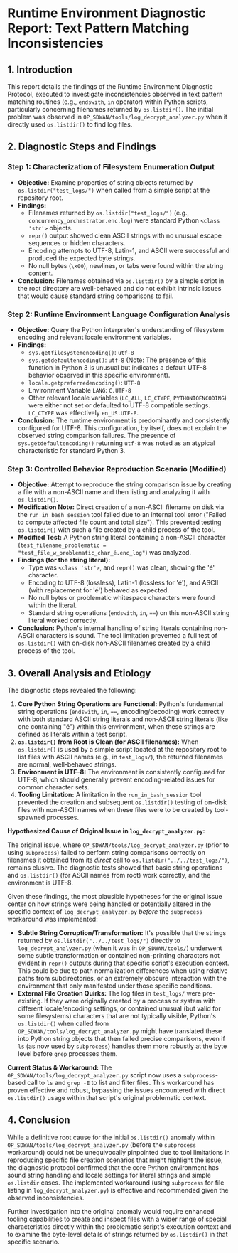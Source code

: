 # Runtime Environment Diagnostic Report: Text Pattern Matching Inconsistencies

## 1. Introduction

This report details the findings of the Runtime Environment Diagnostic Protocol, executed to investigate inconsistencies observed in text pattern matching routines (e.g., `endswith`, `in` operator) within Python scripts, particularly concerning filenames returned by `os.listdir()`. The initial problem was observed in `OP_SDWAN/tools/log_decrypt_analyzer.py` when it directly used `os.listdir()` to find log files.

## 2. Diagnostic Steps and Findings

### Step 1: Characterization of Filesystem Enumeration Output

*   **Objective:** Examine properties of string objects returned by `os.listdir("test_logs/")` when called from a simple script at the repository root.
*   **Findings:**
    *   Filenames returned by `os.listdir("test_logs/")` (e.g., `concurrency_orchestrator.enc.log`) were standard Python `<class 'str'>` objects.
    *   `repr()` output showed clean ASCII strings with no unusual escape sequences or hidden characters.
    *   Encoding attempts to UTF-8, Latin-1, and ASCII were successful and produced the expected byte strings.
    *   No null bytes (`\x00`), newlines, or tabs were found within the string content.
*   **Conclusion:** Filenames obtained via `os.listdir()` by a simple script in the root directory are well-behaved and do not exhibit intrinsic issues that would cause standard string comparisons to fail.

### Step 2: Runtime Environment Language Configuration Analysis

*   **Objective:** Query the Python interpreter's understanding of filesystem encoding and relevant locale environment variables.
*   **Findings:**
    *   `sys.getfilesystemencoding()`: `utf-8`
    *   `sys.getdefaultencoding()`: `utf-8` (Note: The presence of this function in Python 3 is unusual but indicates a default UTF-8 behavior observed in this specific environment).
    *   `locale.getpreferredencoding()`: `UTF-8`
    *   Environment Variable `LANG`: `C.UTF-8`
    *   Other relevant locale variables (`LC_ALL`, `LC_CTYPE`, `PYTHONIOENCODING`) were either not set or defaulted to UTF-8 compatible settings. `LC_CTYPE` was effectively `en_US.UTF-8`.
*   **Conclusion:** The runtime environment is predominantly and consistently configured for UTF-8. This configuration, by itself, does not explain the observed string comparison failures. The presence of `sys.getdefaultencoding()` returning `utf-8` was noted as an atypical characteristic for standard Python 3.

### Step 3: Controlled Behavior Reproduction Scenario (Modified)

*   **Objective:** Attempt to reproduce the string comparison issue by creating a file with a non-ASCII name and then listing and analyzing it with `os.listdir()`.
*   **Modification Note:** Direct creation of a non-ASCII filename on disk via the `run_in_bash_session` tool failed due to an internal tool error ("Failed to compute affected file count and total size"). This prevented testing `os.listdir()` with such a file created by a child process of the tool.
*   **Modified Test:** A Python string literal containing a non-ASCII character (`test_filename_problematic = "test_file_w_problematic_char_é.enc_log"`) was analyzed.
*   **Findings (for the string literal):**
    *   Type was `<class 'str'>`, and `repr()` was clean, showing the 'é' character.
    *   Encoding to UTF-8 (lossless), Latin-1 (lossless for 'é'), and ASCII (with replacement for 'é') behaved as expected.
    *   No null bytes or problematic whitespace characters were found within the literal.
    *   Standard string operations (`endswith`, `in`, `==`) on this non-ASCII string literal worked correctly.
*   **Conclusion:** Python's internal handling of string literals containing non-ASCII characters is sound. The tool limitation prevented a full test of `os.listdir()` with on-disk non-ASCII filenames created by a child process of the tool.

## 3. Overall Analysis and Etiology

The diagnostic steps revealed the following:

1.  **Core Python String Operations are Functional:** Python's fundamental string operations (`endswith`, `in`, `==`, encoding/decoding) work correctly with both standard ASCII string literals and non-ASCII string literals (like one containing "é") within this environment, when these strings are defined as literals within a test script.
2.  **`os.listdir()` from Root is Clean (for ASCII filenames):** When `os.listdir()` is used by a simple script located at the repository root to list files with ASCII names (e.g., in `test_logs/`), the returned filenames are normal, well-behaved strings.
3.  **Environment is UTF-8:** The environment is consistently configured for UTF-8, which should generally prevent encoding-related issues for common character sets.
4.  **Tooling Limitation:** A limitation in the `run_in_bash_session` tool prevented the creation and subsequent `os.listdir()` testing of on-disk files with non-ASCII names when these files were to be created by tool-spawned processes.

**Hypothesized Cause of Original Issue in `log_decrypt_analyzer.py`:**

The original issue, where `OP_SDWAN/tools/log_decrypt_analyzer.py` (prior to using `subprocess`) failed to perform string comparisons correctly on filenames it obtained from its *direct* call to `os.listdir("../../test_logs/")`, remains elusive. The diagnostic tests showed that basic string operations and `os.listdir()` (for ASCII names from root) work correctly, and the environment is UTF-8.

Given these findings, the most plausible hypotheses for the original issue center on how strings were being handled or potentially altered in the specific context of `log_decrypt_analyzer.py` *before* the `subprocess` workaround was implemented:

*   **Subtle String Corruption/Transformation:** It's possible that the strings returned by `os.listdir("../../test_logs/")` directly to `log_decrypt_analyzer.py` (when it was in `OP_SDWAN/tools/`) underwent some subtle transformation or contained non-printing characters not evident in `repr()` outputs during that specific script's execution context. This could be due to path normalization differences when using relative paths from subdirectories, or an extremely obscure interaction with the environment that only manifested under those specific conditions.
*   **External File Creation Quirks:** The log files in `test_logs/` were pre-existing. If they were originally created by a process or system with different locale/encoding settings, or contained unusual (but valid for some filesystems) characters that are not typically visible, Python's `os.listdir()` when called from `OP_SDWAN/tools/log_decrypt_analyzer.py` might have translated these into Python string objects that then failed precise comparisons, even if `ls` (as now used by `subprocess`) handles them more robustly at the byte level before `grep` processes them.

**Current Status & Workaround:**
The `OP_SDWAN/tools/log_decrypt_analyzer.py` script now uses a `subprocess`-based call to `ls` and `grep -E` to list and filter files. This workaround has proven effective and robust, bypassing the issues encountered with direct `os.listdir()` usage within that script's original problematic context.

## 4. Conclusion

While a definitive root cause for the initial `os.listdir()` anomaly within `OP_SDWAN/tools/log_decrypt_analyzer.py` (before the `subprocess` workaround) could not be unequivocally pinpointed due to tool limitations in reproducing specific file creation scenarios that might highlight the issue, the diagnostic protocol confirmed that the core Python environment has sound string handling and locale settings for literal strings and simple `os.listdir` cases. The implemented workaround (using `subprocess` for file listing in `log_decrypt_analyzer.py`) is effective and recommended given the observed inconsistencies.

Further investigation into the original anomaly would require enhanced tooling capabilities to create and inspect files with a wider range of special characteristics directly within the problematic script's execution context and to examine the byte-level details of strings returned by `os.listdir()` in that specific scenario.
